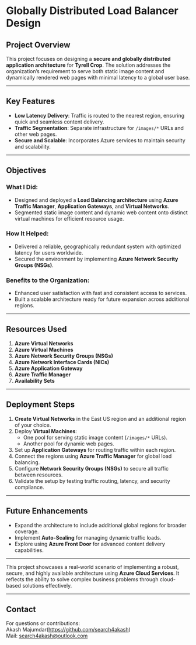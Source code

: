 # Globally Distributed Load Balancer Design

## Project Overview
This project focuses on designing a **secure and globally distributed application architecture** for **Tyrell Crop**. The solution addresses the organization’s requirement to serve both static image content and dynamically rendered web pages with minimal latency to a global user base.

---

## Key Features
- **Low Latency Delivery**: Traffic is routed to the nearest region, ensuring quick and seamless content delivery.
- **Traffic Segmentation**: Separate infrastructure for `/images/*` URLs and other web pages.
- **Secure and Scalable**: Incorporates Azure services to maintain security and scalability.

---

## Objectives
### **What I Did**:
- Designed and deployed a **Load Balancing architecture** using **Azure Traffic Manager**, **Application Gateways**, and **Virtual Networks**.
- Segmented static image content and dynamic web content onto distinct virtual machines for efficient resource usage.

### **How It Helped**:
- Delivered a reliable, geographically redundant system with optimized latency for users worldwide.
- Secured the environment by implementing **Azure Network Security Groups (NSGs)**.

### **Benefits to the Organization**:
- Enhanced user satisfaction with fast and consistent access to services.
- Built a scalable architecture ready for future expansion across additional regions.

---

## Resources Used
1. **Azure Virtual Networks**  
2. **Azure Virtual Machines**  
3. **Azure Network Security Groups (NSGs)**  
4. **Azure Network Interface Cards (NICs)**  
5. **Azure Application Gateway**  
6. **Azure Traffic Manager**  
7. **Availability Sets**

---

## Deployment Steps
1. **Create Virtual Networks** in the East US region and an additional region of your choice.
2. Deploy **Virtual Machines**:
   - One pool for serving static image content (`/images/*` URLs).
   - Another pool for dynamic web pages.
3. Set up **Application Gateways** for routing traffic within each region.
4. Connect the regions using **Azure Traffic Manager** for global load balancing.
5. Configure **Network Security Groups (NSGs)** to secure all traffic between resources.
6. Validate the setup by testing traffic routing, latency, and security compliance.

---

## Future Enhancements
- Expand the architecture to include additional global regions for broader coverage.
- Implement **Auto-Scaling** for managing dynamic traffic loads.
- Explore using **Azure Front Door** for advanced content delivery capabilities.

---

This project showcases a real-world scenario of implementing a robust, secure, and highly available architecture using **Azure Cloud Services**. It reflects the ability to solve complex business problems through cloud-based solutions effectively.

---

## Contact
For questions or contributions:  
Akash Majumdar(https://github.com/search4akash)  
Mail: search4akash@outlook.com

